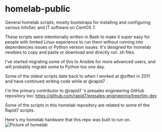 # homelab-public
General homelab scripts, mostly bootstraps for installing and configuring various 
InfoSec and IT software on CentOS 7. 

These scripts were intentionally written in Bash to make it super easy for people
with limited Linux experience to run them without running into dependencies issues
or Python version issues. It's designed for homelab newbies to copy and paste or
download and directly run .sh files.

I've started migrating some of this to Ansible for more advanced users, and will
probably migrate some to Python too one day.

Some of the oldest scripts date back to when I worked at @ziften in 2011 and
have continued writing code while at @rapid7 .

I'm the primary contributor to @rapid7 's presales engineering GitHub repository
too: https://github.com/rapid7/presales-engineering/tree/tim-dev

Some of the scripts in this homelab repository are related to some of the Rapid7
scripts.

Here's my homelab hardware that this repo was built to run on.
![Picture of homelab](https://i.imgur.com/LzBtQjL.jpg)
